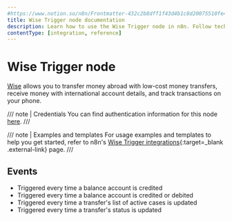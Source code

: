```yaml
---
#https://www.notion.so/n8n/Frontmatter-432c2b8dff1f43d4b1c8d20075510fe4
title: Wise Trigger node documentation
description: Learn how to use the Wise Trigger node in n8n. Follow technical documentation to integrate Wise Trigger node into your workflows.
contentType: [integration, reference]
---
```


# Wise Trigger node

[Wise](https://wise.com) allows you to transfer money abroad with low-cost money transfers, receive money with international account details, and track transactions on your phone.

/// note | Credentials
You can find authentication information for this node [here](/integrations/builtin/credentials/wise.md).
///

/// note | Examples and templates
For usage examples and templates to help you get started, refer to n8n's [Wise Trigger integrations](https://n8n.io/integrations/wise-trigger/){:target=_blank .external-link} page.
///

## Events

- Triggered every time a balance account is credited
- Triggered every time a balance account is credited or debited
- Triggered every time a transfer's list of active cases is updated
- Triggered every time a transfer's status is updated 

